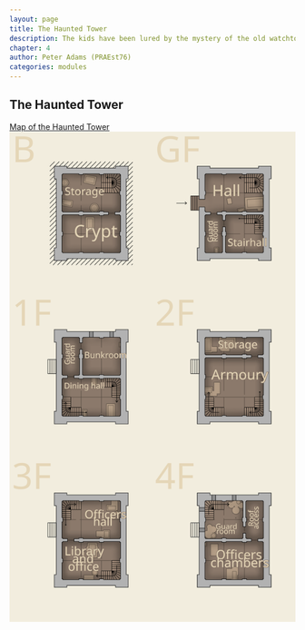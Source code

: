 ```yaml
---
layout: page
title: The Haunted Tower
description: The kids have been lured by the mystery of the old watchtower in the forest. Is it haunted or just an old ruin..?
chapter: 4
author: Peter Adams (PRAEst76)
categories: modules
---
```

## The Haunted Tower

[Map of the Haunted Tower](maps/haunted-tower.png)
![Map of the Haunted Tower SVG](maps/haunted-tower.svg)

